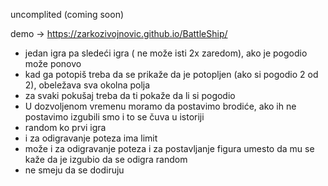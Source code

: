 uncomplited (coming soon)

demo -> https://zarkozivojnovic.github.io/BattleShip/



- jedan igra pa sledeći igra ( ne može isti 2x zaredom), ako je pogodio može ponovo
- kad ga potopiš treba da se prikaže da je potopljen (ako si pogodio 2 od 2), obeležava sva okolna polja
- za svaki pokušaj treba da ti pokaže da li si pogodio
- U dozvoljenom vremenu moramo da postavimo brodiće, ako ih ne postavimo izgubili smo i to se čuva u istoriji
- random ko prvi igra 
- i za odigravanje poteza ima limit
- može i za odigravanje poteza i za postavljanje figura umesto da mu se kaže da je izgubio da se odigra random
- ne smeju da se dodiruju
